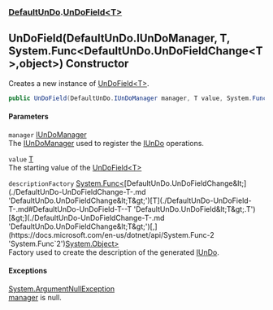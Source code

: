 ### [DefaultUnDo](./DefaultUnDo.md 'DefaultUnDo').[UnDoField&lt;T&gt;](./DefaultUnDo-UnDoField-T-.md 'DefaultUnDo.UnDoField&lt;T&gt;')
## UnDoField(DefaultUnDo.IUnDoManager, T, System.Func&lt;DefaultUnDo.UnDoFieldChange&lt;T&gt;,object&gt;) Constructor
Creates a new instance of [UnDoField&lt;T&gt;](./DefaultUnDo-UnDoField-T-.md 'DefaultUnDo.UnDoField&lt;T&gt;').  
```csharp
public UnDoField(DefaultUnDo.IUnDoManager manager, T value, System.Func<DefaultUnDo.UnDoFieldChange<T>,object> descriptionFactory=null);
```
#### Parameters
<a name='DefaultUnDo-UnDoField-T--UnDoField(DefaultUnDo-IUnDoManager_T_System-Func-DefaultUnDo-UnDoFieldChange-T-_object-)-manager'></a>
`manager` [IUnDoManager](./DefaultUnDo-IUnDoManager.md 'DefaultUnDo.IUnDoManager')  
The [IUnDoManager](./DefaultUnDo-IUnDoManager.md 'DefaultUnDo.IUnDoManager') used to register the [IUnDo](./DefaultUnDo-IUnDo.md 'DefaultUnDo.IUnDo') operations.  
  
<a name='DefaultUnDo-UnDoField-T--UnDoField(DefaultUnDo-IUnDoManager_T_System-Func-DefaultUnDo-UnDoFieldChange-T-_object-)-value'></a>
`value` [T](./DefaultUnDo-UnDoField-T-.md#DefaultUnDo-UnDoField-T--T 'DefaultUnDo.UnDoField&lt;T&gt;.T')  
The starting value of the [UnDoField&lt;T&gt;](./DefaultUnDo-UnDoField-T-.md 'DefaultUnDo.UnDoField&lt;T&gt;')  
  
<a name='DefaultUnDo-UnDoField-T--UnDoField(DefaultUnDo-IUnDoManager_T_System-Func-DefaultUnDo-UnDoFieldChange-T-_object-)-descriptionFactory'></a>
`descriptionFactory` [System.Func&lt;](https://docs.microsoft.com/en-us/dotnet/api/System.Func-2 'System.Func`2')[DefaultUnDo.UnDoFieldChange&lt;](./DefaultUnDo-UnDoFieldChange-T-.md 'DefaultUnDo.UnDoFieldChange&lt;T&gt;')[T](./DefaultUnDo-UnDoField-T-.md#DefaultUnDo-UnDoField-T--T 'DefaultUnDo.UnDoField&lt;T&gt;.T')[&gt;](./DefaultUnDo-UnDoFieldChange-T-.md 'DefaultUnDo.UnDoFieldChange&lt;T&gt;')[,](https://docs.microsoft.com/en-us/dotnet/api/System.Func-2 'System.Func`2')[System.Object](https://docs.microsoft.com/en-us/dotnet/api/System.Object 'System.Object')[&gt;](https://docs.microsoft.com/en-us/dotnet/api/System.Func-2 'System.Func`2')  
Factory used to create the description of the generated [IUnDo](./DefaultUnDo-IUnDo.md 'DefaultUnDo.IUnDo').  
  
#### Exceptions
[System.ArgumentNullException](https://docs.microsoft.com/en-us/dotnet/api/System.ArgumentNullException 'System.ArgumentNullException')  
[manager](#DefaultUnDo-UnDoField-T--UnDoField(DefaultUnDo-IUnDoManager_T_System-Func-DefaultUnDo-UnDoFieldChange-T-_object-)-manager 'DefaultUnDo.UnDoField&lt;T&gt;.UnDoField(DefaultUnDo.IUnDoManager, T, System.Func&lt;DefaultUnDo.UnDoFieldChange&lt;T&gt;,object&gt;).manager') is null.  
